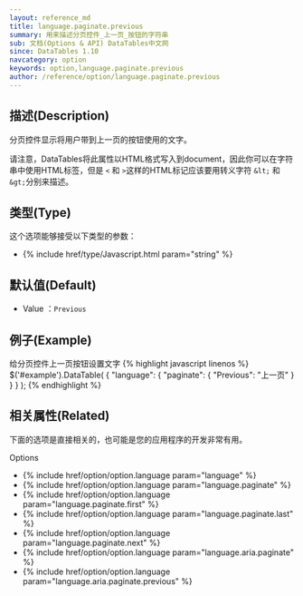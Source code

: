 ```yaml
---
layout: reference_md
title: language.paginate.previous
summary: 用来描述分页控件_上一页_按钮的字符串
sub: 文档(Options & API) DataTables中文网
since: DataTables 1.10
navcategory: option
keywords: option,language.paginate.previous
author: /reference/option/language.paginate.previous
---
```


## 描述(Description)

分页控件显示将用户带到上一页的按钮使用的文字。

请注意，DataTables将此属性以HTML格式写入到document，因此你可以在字符串中使用HTML标签，但是 `<` 和 `>`这样的HTML标记应该要用转义字符 `&lt;` 和 `&gt;`分别来描述。


## 类型(Type)
这个选项能够接受以下类型的参数：

- {% include href/type/Javascript.html param="string" %}


## 默认值(Default)
- Value ：`Previous`

 
## 例子(Example)

给分页控件上一页按钮设置文字
{% highlight javascript linenos %}
$('#example').DataTable( {
    "language": {
        "paginate": {
          "Previous": "上一页"
        }
      }
} );
{% endhighlight %}

 
## 相关属性(Related)
下面的选项是直接相关的，也可能是您的应用程序的开发非常有用。

Options

- {% include href/option/option.language param="language" %}
- {% include href/option/option.language param="language.paginate" %}
- {% include href/option/option.language param="language.paginate.first" %}
- {% include href/option/option.language param="language.paginate.last" %}
- {% include href/option/option.language param="language.paginate.next" %}
- {% include href/option/option.language param="language.aria.paginate" %}
- {% include href/option/option.language param="language.aria.paginate.previous" %}